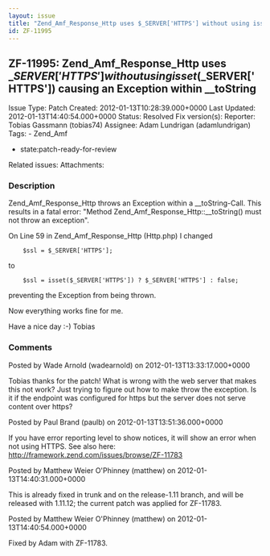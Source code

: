 ```yaml
---
layout: issue
title: "Zend_Amf_Response_Http uses $_SERVER['HTTPS'] without using isset($_SERVER['HTTPS']) causing an Exception within __toString"
id: ZF-11995
---
```


ZF-11995: Zend\_Amf\_Response\_Http uses $\_SERVER['HTTPS'] without using isset($\_SERVER['HTTPS']) causing an Exception within \_\_toString
--------------------------------------------------------------------------------------------------------------------------------------------

 Issue Type: Patch Created: 2012-01-13T10:28:39.000+0000 Last Updated: 2012-01-13T14:40:54.000+0000 Status: Resolved Fix version(s): 
 Reporter:  Tobias Gassmann (tobias74)  Assignee:  Adam Lundrigan (adamlundrigan)  Tags: - Zend\_Amf
- state:patch-ready-for-review
 
 Related issues: 
 Attachments: 
### Description

Zend\_Amf\_Response\_Http throws an Exception within a \_\_toString-Call. This results in a fatal error: "Method Zend\_Amf\_Response\_Http::\_\_toString() must not throw an exception".

On Line 59 in Zend\_Amf\_Response\_Http (Http.php) I changed

 
        $ssl = $_SERVER['HTTPS'];


to

 
        $ssl = isset($_SERVER['HTTPS']) ? $_SERVER['HTTPS'] : false;


preventing the Exception from being thrown.

Now everything works fine for me.

Have a nice day :-) Tobias

 

 

### Comments

Posted by Wade Arnold (wadearnold) on 2012-01-13T13:33:17.000+0000

Tobias thanks for the patch! What is wrong with the web server that makes this not work? Just trying to figure out how to make throw the exception. Is it if the endpoint was configured for https but the server does not serve content over https?

 

 

Posted by Paul Brand (paulb) on 2012-01-13T13:51:36.000+0000

If you have error reporting level to show notices, it will show an error when not using HTTPS. See also here: <http://framework.zend.com/issues/browse/ZF-11783>

 

 

Posted by Matthew Weier O'Phinney (matthew) on 2012-01-13T14:40:31.000+0000

This is already fixed in trunk and on the release-1.11 branch, and will be released with 1.11.12; the current patch was applied for ZF-11783.

 

 

Posted by Matthew Weier O'Phinney (matthew) on 2012-01-13T14:40:54.000+0000

Fixed by Adam with ZF-11783.

 

 